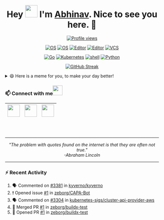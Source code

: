 <h1 align="center">Hey <img src="https://raw.githubusercontent.com/ShahriarShafin/ShahriarShafin/main/Assets/hi.gif" width="40px"/> I'm <a href="https://abhinavsinha.xyz/" target="_blank">Abhinav</a>. Nice to see you here. 🤗</h1>

<div align="center">
 
 <a href="">![Profile views](https://gpvc.arturio.dev/zeborg?v=3)</a>

</div>

<div align="center">
 
 [![OS](https://img.shields.io/badge/OS-macOS-informational?style=flat-square&logo=apple&logoColor=white)](https://en.wikipedia.org/wiki/MacOS)
 [![OS](https://img.shields.io/badge/OS-Linux-informational?style=flat-square&logo=linux&logoColor=white)](https://en.wikipedia.org/wiki/Linux)
 [![Editor](https://img.shields.io/badge/Editor-VSCode-blue?style=flat-square&logo=visual-studio-code&logoColor=white)](https://code.visualstudio.com/)
 [![Editor](https://img.shields.io/badge/Editor-Vim-blue?style=flat-square&logo=vim&logoColor=white)](https://vim.org/)
 [![VCS](https://img.shields.io/badge/SCM-git-blue?style=flat-square&logo=git&logoColor=white)](https://git-scm.com/)
 
</div>

<p align="center">
  <a href="https://github.com/zeborg?tab=repositories&language=go" target="_blank"><img alt="Go" src="https://img.shields.io/badge/-Go-0099CC?style=flat-square&logo=Go&logoColor=white"></a>
  <a href="https://kubernetes.io" target="_blank"><img alt="Kubernetes" src="https://img.shields.io/badge/-Kubernetes-0066CC?style=flat-square&logo=Kubernetes&logoColor=white"></a>
  <a href="https://github.com/zeborg?tab=repositories&language=shell" target="_blank"><img alt="shell" src="https://img.shields.io/badge/-shell-0076A8?style=flat-square&logo=PowerShell&logoColor=white"></a>
  <a href="https://github.com/zeborg?tab=repositories&language=python" target="_blank"><img alt="Python" src="https://img.shields.io/badge/-Python-3776AB?style=flat-square&logo=Python&logoColor=white"></a>
</p>

<div align="center">
 
 <a href="">![GitHub Streak](https://github-readme-streak-stats.herokuapp.com/?user=zeborg&theme=tokyonight_duo)</a>
 
</div>

<!--  [![zeborg's GitHub Stats](https://github-readme-stats.vercel.app/api?username=zeborg&show_icons=true&theme=merko)](https://abhinavsinha.xyz/) -->

<!-- <details>
  <summary>🌟 GitHub Stats</summary>
  <img align="left" alt="zeborg's GitHub Stats" src="https://github-readme-stats.vercel.app/api?username=zeborg&show_icons=true&theme=merko" />
</details>

<details>
  <summary>📚 Most Used Languages</summary>
  <img align="left" alt="codeSTACKr's GitHub Stats" src="https://github-readme-stats.vercel.app/api/top-langs/?username=zeborg&layout=compact" />
</details>
 -->
<details>
  <summary>😄 Here is a meme for you, to make your day better!</summary>
   <a href="https://abhinavsinha.xyz/"><img src="https://i.imgur.com/VrdxCnS.jpg" title="Meme" alt="Please refresh the page if the meme doesn't show up." height="350"></a>
</details>

### 📫 Connect with me<img src="https://raw.githubusercontent.com/ShahriarShafin/ShahriarShafin/main/Assets/handshake.gif" height="32px">
 
|<center><a href="https://www.linkedin.com/in/abhinav-sinha-aa55ba1b2/"><img src="https://cdn2.iconfinder.com/data/icons/social-media-2285/512/1_Linkedin_unofficial_colored_svg-128.png" width="40"></a></center>|<a href="https://twitter.com/zebhinav"><img src="https://cdn2.iconfinder.com/data/icons/social-media-2285/512/1_Twitter3_colored_svg-128.png" width="40"></a>|<a href="mailto:work.abhinavsinha@gmail.com"><img src="https://upload.wikimedia.org/wikipedia/commons/thumb/7/7e/Gmail_icon_%282020%29.svg/512px-Gmail_icon_%282020%29.svg.png" width="40"></a>|
|--|--|--|
<br>
<br>

--- 

<p align="center">
   <i>
     "The problem with quotes found on the internet is that they are often not true." <br>
                                         -Abraham Lincoln
  </i>
</p>       

---

### :zap: Recent Activity
<!--START_SECTION:activity-->
1. 🗣 Commented on [#3381](https://github.com/kyverno/kyverno/issues/3381) in [kyverno/kyverno](https://github.com/kyverno/kyverno)
2. ❗️ Opened issue [#1](https://github.com/zeborg/CAPA-Bot/issues/1) in [zeborg/CAPA-Bot](https://github.com/zeborg/CAPA-Bot)
3. 🗣 Commented on [#3304](https://github.com/kubernetes-sigs/cluster-api-provider-aws/issues/3304) in [kubernetes-sigs/cluster-api-provider-aws](https://github.com/kubernetes-sigs/cluster-api-provider-aws)
4. 🎉 Merged PR [#1](https://github.com/zeborg/buildx-test/pull/1) in [zeborg/buildx-test](https://github.com/zeborg/buildx-test)
5. 💪 Opened PR [#1](https://github.com/zeborg/buildx-test/pull/1) in [zeborg/buildx-test](https://github.com/zeborg/buildx-test)
<!--END_SECTION:activity-->
